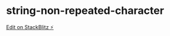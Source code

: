# string-non-repeated-character

[Edit on StackBlitz ⚡️](https://stackblitz.com/edit/string-non-repeated-character)